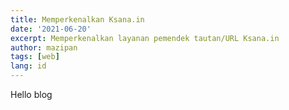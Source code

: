 ```yaml
---
title: Memperkenalkan Ksana.in
date: '2021-06-20'
excerpt: Memperkenalkan layanan pemendek tautan/URL Ksana.in
author: mazipan
tags: [web]
lang: id
---
```


Hello blog

